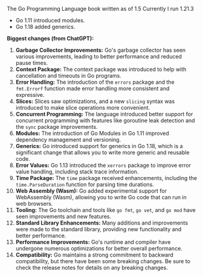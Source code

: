 The Go Programming Language book written as of 1.5
Currently I run 1.21.3

- Go 1.11 introduced modules.
- Go 1.18 added generics.

**Biggest changes (from ChatGPT):**

1. **Garbage Collector Improvements:** Go's garbage collector has seen various improvements, leading to better performance and reduced pause times.
2. **Context Package:** The context package was introduced to help with cancellation and timeouts in Go programs.
3. **Error Handling:** The introduction of the `errors` package and the `fmt.Errorf` function made error handling more consistent and expressive.
4. **Slices:** Slices saw optimizations, and a new `slicing` syntax was introduced to make slice operations more convenient.
5. **Concurrent Programming:** The language introduced better support for concurrent programming with features like goroutine leak detection and the `sync` package improvements.
6. **Modules:** The introduction of Go Modules in Go 1.11 improved dependency management and versioning.
7. **Generics:** Go introduced support for generics in Go 1.18, which is a significant change that allows you to write more generic and reusable code.
8. **Error Values:** Go 1.13 introduced the `xerrors` package to improve error value handling, including stack trace information.
9. **Time Package:** The `time` package received enhancements, including the `time.ParseDuration` function for parsing time durations.
10. **Web Assembly (Wasm):** Go added experimental support for WebAssembly (Wasm), allowing you to write Go code that can run in web browsers.
11. **Tooling:** The Go toolchain and tools like `go fmt`, `go vet`, and `go mod` have seen improvements and new features.
12. **Standard Library Enhancements:** Many additions and improvements were made to the standard library, providing new functionality and better performance.
13. **Performance Improvements:** Go's runtime and compiler have undergone numerous optimizations for better overall performance.
14. **Compatibility:** Go maintains a strong commitment to backward compatibility, but there have been some breaking changes. Be sure to check the release notes for details on any breaking changes.